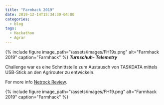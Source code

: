 ```yaml
---
title: "Farmhack 2019"
date: 2019-12-14T15:34:30-04:00
categories:
  - blog
tags:
  - Hackathon
  - Agrar
---
```

{% include figure image_path="/assets/images/FH19s.png" alt="Farmhack 2019" caption="Farmhack" %}
***Turnschuh- Telemetry***

Challenge war es eine Schnittstelle zum Austausch von TASKDATA mittels USB-Stick an den Agrirouter zu entwickeln.



For more info [Netrock Review][netrock-review].

{% include figure image_path="/assets/images/FH19.png" alt="Farmhack 2019" caption="Farmhack" %}

[netrock-review]: https://www.netrocks.info/de/blog/2019/11/07/so-wars-der-erste-farmhack-hackathon/
